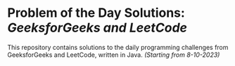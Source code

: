 # Problem of the Day Solutions: *GeeksforGeeks and LeetCode*
This repository contains solutions to the daily programming challenges from GeeksforGeeks and LeetCode, written in Java.
*(Starting from 8-10-2023)*
